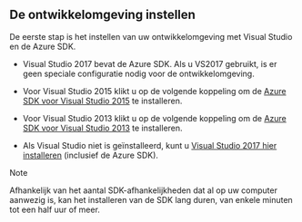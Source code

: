 ## <a name="setupdevenv"></a>De ontwikkelomgeving instellen
De eerste stap is het instellen van uw ontwikkelomgeving met Visual Studio en de Azure SDK.

* Visual Studio 2017 bevat de Azure SDK. Als u VS2017 gebruikt, is er geen speciale configuratie nodig voor de ontwikkelomgeving.
* Voor Visual Studio 2015 klikt u op de volgende koppeling om de [Azure SDK voor Visual Studio 2015](https://go.microsoft.com/fwlink/?linkid=518003) te installeren.
* Voor Visual Studio 2013 klikt u op de volgende koppeling om de [Azure SDK voor Visual Studio 2013](https://go.microsoft.com/fwlink/?LinkID=324322) te installeren.

* Als Visual Studio niet is geïnstalleerd, kunt u [Visual Studio 2017 hier installeren](https://www.visualstudio.com/) (inclusief de Azure SDK).

> [!NOTE]
> Afhankelijk van het aantal SDK-afhankelijkheden dat al op uw computer aanwezig is, kan het installeren van de SDK lang duren, van enkele minuten tot een half uur of meer.
>
>
